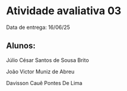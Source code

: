 # Atividade avaliativa 03
Data de entrega: 16/06/25

## Alunos: 
Júlio César Santos de Sousa Brito

João Victor Muniz de Abreu

Davisson Cauê Pontes De Lima
